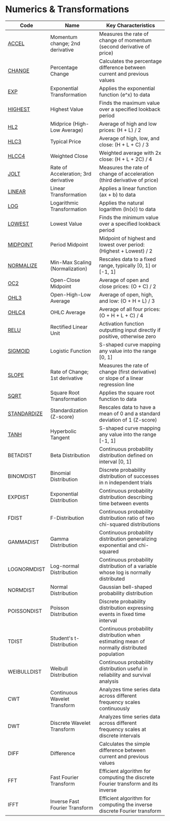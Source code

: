 # Numerics & Transformations

| Code                                       | Name                              | Key Characteristics |
|--------------------------------------------|-----------------------------------|---------------------|
| [ACCEL](/indicators/numerics/accel.md)     | Momentum change; 2nd derivative   | Measures the rate of change of momentum (second derivative of price) |
| [CHANGE](/indicators/numerics/change.md)   | Percentage Change                 | Calculates the percentage difference between current and previous values |
| [EXP](/indicators/numerics/exp.md)       | Exponential Transformation        | Applies the exponential function (e^x) to data |
| [HIGHEST](/indicators/numerics/highest.md) | Highest Value                     | Finds the maximum value over a specified lookback period |
| [HL2](/indicators/numerics/hl2.md)         | Midprice (High-Low Average)       | Average of high and low prices: (H + L) / 2 |
| [HLC3](/indicators/numerics/hlc3.md)       | Typical Price                     | Average of high, low, and close: (H + L + C) / 3 |
| [HLCC4](/indicators/numerics/hlcc4.md)     | Weighted Close                    | Weighted average with 2x close: (H + L + 2C) / 4 |
| [JOLT](/indicators/numerics/jolt.md)       | Rate of Acceleration; 3rd derivative | Measures the rate of change of acceleration (third derivative of price) |
| [LINEAR](/indicators/numerics/linear.md)   | Linear Transformation             | Applies a linear function (ax + b) to data |
| [LOG](/indicators/numerics/log.md)         | Logarithmic Transformation        | Applies the natural logarithm (ln(x)) to data |
| [LOWEST](/indicators/numerics/lowest.md)   | Lowest Value                      | Finds the minimum value over a specified lookback period |
| [MIDPOINT](/indicators/numerics/midpoint.md) | Period Midpoint                 | Midpoint of highest and lowest over period: (Highest + Lowest) / 2 |
| [NORMALIZE](/indicators/numerics/normalize.md) | Min-Max Scaling (Normalization)   | Rescales data to a fixed range, typically [0, 1] or [-1, 1] |
| [OC2](/indicators/numerics/oc2.md)         | Open-Close Midpoint               | Average of open and close prices: (O + C) / 2 |
| [OHL3](/indicators/numerics/ohl3.md)       | Open-High-Low Average             | Average of open, high, and low: (O + H + L) / 3 |
| [OHLC4](/indicators/numerics/ohlc4.md)     | OHLC Average                      | Average of all four prices: (O + H + L + C) / 4 |
| [RELU](/indicators/numerics/relu.md)       | Rectified Linear Unit             | Activation function outputting input directly if positive, otherwise zero |
| [SIGMOID](/indicators/numerics/sigmoid.md) | Logistic Function                 | S-shaped curve mapping any value into the range [0, 1] |
| [SLOPE](/indicators/numerics/slope.md)     | Rate of Change; 1st derivative    | Measures the rate of change (first derivative) or slope of a linear regression line |
| [SQRT](/indicators/numerics/sqrt.md)       | Square Root Transformation        | Applies the square root function to data |
| [STANDARDIZE](/indicators/numerics/standardize.md) | Standardization (Z-score)   | Rescales data to have a mean of 0 and a standard deviation of 1 (Z-score)                        |
| [TANH](/indicators/numerics/tanh.md)       | Hyperbolic Tangent                | S-shaped curve mapping any value into the range [-1, 1] |
| BETADIST       | Beta Distribution              | Continuous probability distribution defined on interval [0, 1]                    |
| BINOMDIST      | Binomial Distribution          | Discrete probability distribution of successes in n independent trials            |
| EXPDIST        | Exponential Distribution       | Continuous probability distribution describing time between events                |
| FDIST          | F-Distribution                 | Continuous probability distribution ratio of two chi-squared distributions        |
| GAMMADIST      | Gamma Distribution             | Continuous probability distribution generalizing exponential and chi-squared      |
| LOGNORMDIST    | Log-normal Distribution        | Continuous probability distribution of a variable whose log is normally distributed|
| NORMDIST       | Normal Distribution            | Gaussian bell-shaped probability distribution                                     |
| POISSONDIST    | Poisson Distribution           | Discrete probability distribution expressing events in fixed time interval        |
| TDIST          | Student's t-Distribution       | Continuous probability distribution when estimating mean of normally distributed population |
| WEIBULLDIST    | Weibull Distribution           | Continuous probability distribution useful in reliability and survival analysis   |
| CWT            | Continuous Wavelet Transform   | Analyzes time series data across different frequency scales continuously |
| DWT            | Discrete Wavelet Transform     | Analyzes time series data across different frequency scales at discrete intervals |
| DIFF           | Difference                     | Calculates the simple difference between current and previous values |
| FFT            | Fast Fourier Transform         | Efficient algorithm for computing the discrete Fourier transform and its inverse |
| IFFT           | Inverse Fast Fourier Transform | Efficient algorithm for computing the inverse discrete Fourier transform |
